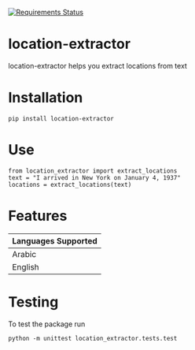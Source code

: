 [![Requirements Status](https://requires.io/github/DanielJDufour/location-extractor/requirements.svg?branch=master)](https://requires.io/github/DanielJDufour/location-extractor/requirements/?branch=master)

# location-extractor
location-extractor helps you extract locations from text

# Installation
```
pip install location-extractor
```

# Use
```
from location_extractor import extract_locations
text = "I arrived in New York on January 4, 1937"
locations = extract_locations(text)
```

# Features
| Languages Supported |
| ------------------- |
| Arabic |
| English |

# Testing
To test the package run
```
python -m unittest location_extractor.tests.test
```
